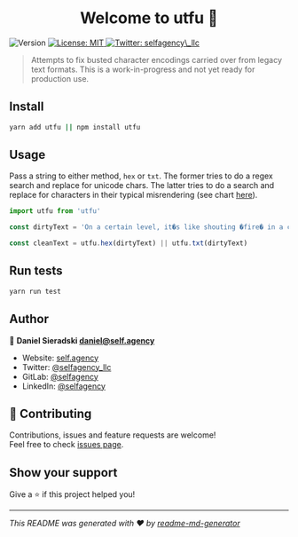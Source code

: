 <h1 align="center">Welcome to utfu 👋</h1>
<p>
  <img alt="Version" src="https://img.shields.io/badge/version-0.1.0-blue.svg?cacheSeconds=2592000" />
  <a href="#" target="_blank">
    <img alt="License: MIT" src="https://img.shields.io/badge/License-MIT-yellow.svg" />
  </a>
  <a href="https://twitter.com/selfagency_llc" target="_blank">
    <img alt="Twitter: selfagency\_llc" src="https://img.shields.io/twitter/follow/selfagency_llc.svg?style=social" />
  </a>
</p>

> Attempts to fix busted character encodings carried over from legacy text formats. This is a work-in-progress and not yet ready for production use.

## Install

```sh
yarn add utfu || npm install utfu
```

## Usage

Pass a string to either method, `hex` or `txt`. The former tries to do a regex search and replace for unicode chars. The latter tries to do a search and replace for characters in their typical misrendering (see chart [here](https://www.i18nqa.com/debug/utf8-debug.html)).

```javascript
import utfu from 'utfu'

const dirtyText = 'On a certain level, it�s like shouting �fire� in a crowded theater.'

const cleanText = utfu.hex(dirtyText) || utfu.txt(dirtyText)
```

## Run tests

```sh
yarn run test
```

## Author

👤 **Daniel Sieradski <daniel@self.agency>**

- Website: [self.agency](https://self.agency)
- Twitter: [@selfagency_llc](https://twitter.com/selfagency_llc)
- GitLab: [@selfagency](https://gitlab.com/selfagency)
- LinkedIn: [@selfagency](https://linkedin.com/in/selfagency)

## 🤝 Contributing

Contributions, issues and feature requests are welcome!<br />Feel free to check [issues page](https://gitlab.com/selfagency/utfu/issues).

## Show your support

Give a ⭐️ if this project helped you!

---

_This README was generated with ❤️ by [readme-md-generator](https://github.com/kefranabg/readme-md-generator)_

